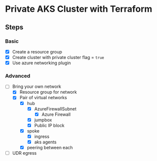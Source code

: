 # Private AKS Cluster with Terraform

## Steps

### Basic

* [x] Create a resource group
* [x] Create cluster with private cluster flag = `true`
* [x] Use azure networking plugin

### Advanced
* [ ] Bring your own network
  * [x] Resource group for network
  * [x] Pair of virtual networks
    * [x] hub
      * [x] AzureFirewallSubnet
        * [x] Azure Firewall
      * [x] jumpbox
      * [x] Public IP block
    * [x] spoke 
      * [x] ingress
      * [x] aks agents
    * [x] peering between each
* [ ] UDR egress